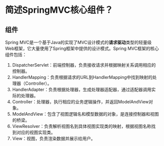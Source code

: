 # 简述SpringMVC核心组件？

## **组件**

Spring MVC是一个基于Java的实现了MVC设计模式的**请求驱动**类型的轻量级Web框架，它大量使用了Spring框架中提供的设计模式。Spring MVC框架的核心组件包括：

1.  DispatcherServlet：前端控制器，负责接收请求并根据映射关系调用相应的控制器。
2.  HandlerMapping：负责根据请求的URL到HandlerMapping中找到映射的处理器（Controller）。
3.  HandlerAdapter：负责根据处理器，生成处理器适配器，通过适配器调用实际的处理器。
4.  Controller：处理器，执行相应的业务逻辑操作，并返回ModelAndView对象。
5.  ModelAndView：包含了视图逻辑名和模型数据的对象，是连接控制器和视图的桥梁。
6.  ViewResolver：负责解析视图名到具体视图实现类的映射，根据视图名称找到对应的视图实现类。
7.  View：视图，负责渲染数据并展示给用户。